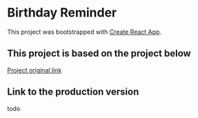 # Birthday Reminder

This project was bootstrapped with [Create React App](https://github.com/facebook/create-react-app).

## This project is based on the project below

[Project original link](https://react-projects-1-birthday-reminder.netlify.app/)

## Link to the production version

todo
